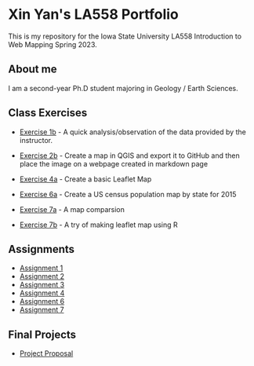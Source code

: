 # Xin Yan's LA558 Portfolio
 
This is my repository for the Iowa State University LA558 Introduction to Web Mapping Spring 2023.

## About me
I am a second-year Ph.D student majoring in Geology / Earth Sciences.

## Class Exercises
- [Exercise 1b](https://github.com/XinYan127/LA558_XinYan/blob/4d513fac830b6079874eb839b3bfec32478c2e04/Assignment%201_%20Pre%20course%20excise.docx) - A quick analysis/observation of the data provided by the instructor.

- [Exercise 2b](Exercise/ex2b_2.md) - Create a map in QGIS and export it to GitHub and then place the image on a webpage created in markdown page

- [Exercise 4a](Exercise/ex4a.html) - Create a basic Leaflet Map

- [Exercise 6a](Exercise/Exercise6a.md) - Create a US census population map by state for 2015

- [Exercise 7a](Exercise/exe7a/ex7a.md) - A map comparsion

- [Exercise 7b](Exercise/ex7b.html) - A try of making leaflet map using R

## Assignments
- [Assignment 1](Assignment/Assignment1/Assignment3a.md)
- [Assignment 2](Assignment/Assignment2/assign2.md)
- [Assignment 3](Assignment/Assignment3/assign3.md)
- [Assignment 4](Assignment/Assignment4/assign4.html)
- [Assignment 6](https://public.tableau.com/app/profile/xin.yan1028/viz/Assignment6_16812365877550/1_1?publish=yes)
- [Assignment 7](Assignment/Assign7.html)

## Final Projects
- [Project Proposal](Assignment/XinYan.pdf)
